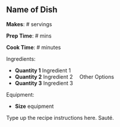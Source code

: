 ## Name of Dish

**Makes**: # servings

**Prep Time**: # mins

**Cook Time**: # minutes

Ingredients:
 * **Quantity 1** Ingredient 1
 * **Quantity 2** Ingredient 2
&emsp;Other Options
 * **Quantity 3** Ingredient 3

Equipment:
 * **Size** equipment

Type up the recipe instructions here. Sauté.
